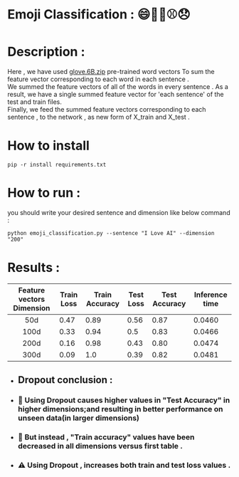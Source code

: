 # Emoji Classification : 😄🧡🍴⚾😞


# Description :
Here , we have used  [glove.6B.zip](https://nlp.stanford.edu/data/glove.6B.zip) pre-trained word vectors To sum the feature vector corresponding to each word in each sentence . <br/>
We summed the feature vectors of all of the words in every sentence .
As a result, we have a single summed feature vector for 'each sentence' of the test and train files. <br/>
Finally, we feed the summed feature vectors corresponding to each sentence , to the network , as new form of X_train and X_test .

# How to install 
```
pip -r install requirements.txt
```

# How to run :
you should write your desired sentence and dimension like below command :

```
python emoji_classification.py --sentence "I Love AI" --dimension "200"   
```


# Results :


| Feature vectors Dimension   | Train Loss  | Train Accuracy   | Test Loss  | Test Accuracy   | Inference time  |
| :-------------: | ------------- | ------------- | ------------- | ------------- | ------------- |
| 50d  | 0.47  | 0.89  | 0.56  | 0.87  | 0.0460   |
| 100d | 0.33  | 0.94  | 0.5   | 0.83  | 0.0466   |
| 200d | 0.16  | 0.98  | 0.43  | 0.80  | 0.0474   |
| 300d | 0.09  | 1.0   | 0.39  | 0.82  | 0.0481   |



+ ## Dropout conclusion :

+ ### 🔺 Using Dropout causes higher values in "Test Accuracy" in higher dimensions;and resulting in better performance on unseen data(in larger dimensions)  

+ ### 🔻 But instead , "Train accuracy" values have been decreased in all dimensions versus first table . 

+ ### ⚠ Using Dropout , increases both train and test loss values .
```